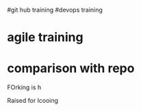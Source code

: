 #git hub training 
#devops training
# agile training
# comparison with repo

FOrking is h

Raised for lcooing